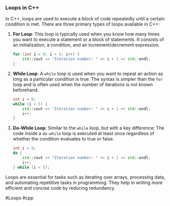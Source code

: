### Loops in C++

In C++, loops are used to execute a block of code repeatedly until a certain condition is met. There are three primary types of loops available in C++:

1. **For Loop**: This loop is typically used when you know how many times you want to execute a statement or a block of statements. It consists of an initialization, a condition, and an increment/decrement expression.

   ```cpp
   for (int i = 0; i < 5; i++) {
       std::cout << "Iteration number: " << i + 1 << std::endl;
   }
   ```

2. **While Loop**: A `while` loop is used when you want to repeat an action as long as a particular condition is true. The syntax is simpler than the `for` loop and is often used when the number of iterations is not known beforehand.

   ```cpp
   int i = 0;
   while (i < 5) {
       std::cout << "Iteration number: " << i + 1 << std::endl;
       i++;
   }
   ```

3. **Do-While Loop**: Similar to the `while` loop, but with a key difference: The code inside a `do-while` loop is executed at least once regardless of whether the condition evaluates to true or false.

   ```cpp
   int i = 0;
   do {
       std::cout << "Iteration number: " << i + 1 << std::endl;
       i++;
   } while (i < 5);
   ```

Loops are essential for tasks such as iterating over arrays, processing data, and automating repetitive tasks in programming. They help in writing more efficient and concise code by reducing redundancy.

#Loops #cpp